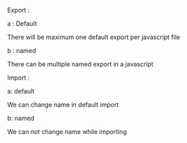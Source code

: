 Export :

a : Default

There will be maximum one default export per javascript file

b : named

There can be multiple named export in a javascript

Import :

a: default

We can change name in default import

b: named

We can not change name while importing
